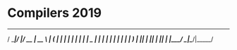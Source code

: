 # Compilers 2019

   _____  _____  ____  _____  
  / ____|/ ____|/ __ \|  __ \ 
 | (___ | |  __| |  | | |  | |
  \___ \| | |_ | |  | | |  | |
  ____) | |__| | |__| | |__| |
 |_____/ \_____|\____/|_____/ 
                              
                              
